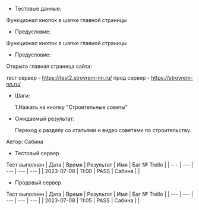 * Тестовые данные:

 Функционал кнопок в шапке главной страницы
 
* Предусловие:
  
 Функционал кнопок в шапке главной страницы
 
* Предусловие:
  
 Открыта главная страница сайта:
 
 тест сервер - https://test2.stroyrem-nn.ru/ 
 прод сервер - https://stroyrem-nn.ru/

* Шаги:

  1.Нажать на кнопку "Строительные советы"

* Ожидаемый результат:

  Переход к разделу со статьями и видео советами по строительству.


Автор: Сабина

* Тестовый сервер 

Тест выполнен
| Дата | Время | Результат | Имя | Баг № Trello |
| --- | --- | --- | --- | --- |
| 2023-07-08 | 11:00 | PASS | Сабина |  | 

* Продовый сервер

Тест выполнен
| Дата | Время | Результат | Имя | Баг № Trello |
| --- | --- | --- | --- | --- |
| 2023-07-08 | 11:05 | PASS | Сабина |  | 
